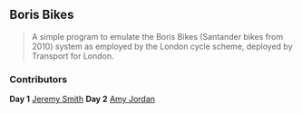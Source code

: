 ## Boris Bikes 
> A simple program to emulate the Boris Bikes (Santander bikes from 2010) system
> as employed by the London cycle scheme, deployed by Transport for London.



### Contributors

**Day 1** [Jeremy Smith](https://github.com/JRRS1982)
**Day 2** [Amy Jordan](https://github.com/amyj0rdan)
